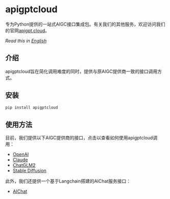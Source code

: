 # apigptcloud

专为Python提供的一站式AIGC接口集成包。有关我们的其他服务，欢迎访问我们的官网[apigpt.cloud](https://apigpt.cloud/)。

_Read this in [English](README.md)_

## 介绍
apigptcloud旨在简化调用难度的同时，提供与原AIGC提供商一致的接口调用方式。

## 安装
```bash
pip install apigptcloud
```

## 使用方法
目前，我们提供以下AIGC提供商的接口，点击以查看如何使用apigptcloud调用：
* [OpenAI](docs/openai_ZH.md)
* [Claude](docs/claude_ZH.md)
* [ChatGLM2](docs/chatglm_ZH.md)
* [Stable Diffusion](docs/stablediffusion_ZH.md)

此外，我们还提供一个基于Langchain搭建的AIChat服务接口：
* [AIChat](docs/aichat_ZH.md)